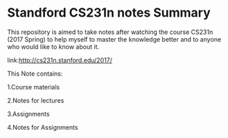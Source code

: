 # Standford CS231n notes Summary
This repository is aimed to take notes after watching the course CS231n (2017 Spring) to help myself to master the knowledge better and to anyone who would like to know about it.

link:http://cs231n.stanford.edu/2017/

This Note contains: 

1.Course materials

2.Notes for lectures 

3.Assignments

4.Notes for Assignments

